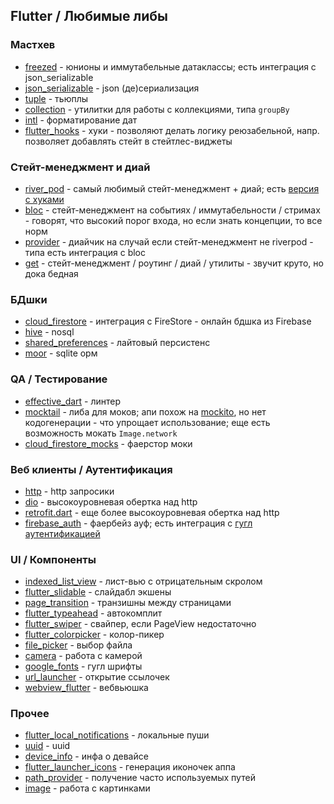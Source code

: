 ## Flutter / Любимые либы


### Мастхев

*   [freezed](https://pub.dev/packages/freezed) - юнионы и иммутабельные датаклассы; есть интеграция с json_serializable
*   [json_serializable](https://pub.dev/packages/json_serializable) - json (де)сериализация
*   [tuple](https://pub.dev/packages/tuple) - тьюплы
*   [collection](https://pub.dev/packages/collection) - утилитки для работы с коллекциями, типа `groupBy`
*   [intl](https://pub.dev/packages/intl) - форматирование дат
*   [flutter_hooks](https://pub.dev/packages/flutter_hooks) - хуки - позволяют делать логику реюзабельной, напр. позволяет добавлять стейт в стейтлес-виджеты

### Стейт-менеджмент и диай

*   [river_pod](https://pub.dev/packages/riverpod) - самый любимый стейт-менеджмент + диай; есть [версия с хуками](https://pub.dev/packages/hooks_riverpod)
*   [bloc](https://pub.dev/packages/bloc) - стейт-менеджмент на событиях / иммутабельности / стримах - говорят, что высокий порог входа, но если знать концепции, то все норм
*   [provider](https://pub.dev/packages/provider) - диайчик на случай если стейт-менеджмент не riverpod - типа есть интеграция с bloc
*   [get](https://pub.dev/packages/get) - стейт-менеджмент / роутинг / диай / утилиты - звучит круто, но дока бедная

### БДшки

*   [cloud_firestore](https://pub.dev/packages/cloud_firestore) - интеграция с FireStore - онлайн бдшка из Firebase
*   [hive](https://pub.dev/packages/hive) - nosql
*   [shared_preferences](https://pub.dev/packages/shared_preferences) - лайтовый персистенс
*   [moor](https://pub.dev/packages/moor) - sqlite орм

### QA / Тестирование

*   [effective_dart](https://pub.dev/packages/effective_dart) - линтер
*   [mocktail](https://pub.dev/packages/mocktail) - либа для моков; апи похож на [mockito](https://pub.dev/packages/mockito), но нет кодогенерации - что упрощает использование; еще есть возможность мокать `Image.network`
*   [cloud_firestore_mocks](https://pub.dev/packages/cloud_firestore_mocks) - фаерстор моки

### Веб клиенты / Аутентификация

*   [http](https://pub.dev/packages/http) - http запросики
*   [dio](https://pub.dev/packages/dio) - высокоуровневая обертка над http
*   [retrofit.dart](https://pub.dev/packages/retrofit) - еще более высокоуровневая обертка над http
*   [firebase_auth](https://pub.dev/packages/firebase_auth) - фаербейз ауф; есть интеграция с [гугл аутентификацией](https://pub.dev/packages/google_sign_in)

### UI / Компоненты

*   [indexed_list_view](https://pub.dev/packages/indexed_list_view) - лист-вью с отрицательным скролом
*   [flutter_slidable](https://pub.dev/packages/flutter_slidable) - слайдабл экшены
*   [page_transition](https://pub.dev/packages/page_transition) - транзишны между страницами
*   [flutter_typeahead](https://pub.dev/packages/flutter_typeahead) - автокомплит
*   [flutter_swiper](https://pub.dev/packages/flutter_swiper) - свайпер, если PageView недостаточно
*   [flutter_colorpicker](https://pub.dev/packages/flutter_colorpicker) - колор-пикер
*   [file_picker](https://pub.dev/packages/file_picker) - выбор файла
*   [camera](https://pub.dev/packages/camera) - работа с камерой
*   [google_fonts](https://pub.dev/packages/google_fonts) - гугл шрифты
*   [url_launcher](https://pub.dev/packages/url_launcher) - открытие ссылочек
*   [webview_flutter](https://pub.dev/packages/webview_flutter) - вебвьюшка

### Прочее

*   [flutter_local_notifications](https://pub.dev/packages/flutter_local_notifications) - локальные пуши
*   [uuid](https://pub.dev/packages/uuid) - uuid
*   [device_info](https://pub.dev/packages/device_info) - инфа о девайсе
*   [flutter_launcher_icons](https://pub.dev/packages/flutter_launcher_icons) - генерация иконочек аппа
*   [path_provider](https://pub.dev/packages/path_provider) - получение часто используемых путей
*   [image](https://pub.dev/packages/image) - работа с картинками

